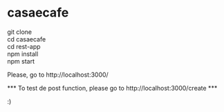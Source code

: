 # casaecafe
<p>
git clone <br>
cd casaecafe <br>
cd rest-app <br>
npm install <br>
npm start <br>
</p>
<p>
Please, go to http://localhost:3000/
</p>

<p> *** To test de post function, please go to http://localhost:3000/create ***  </p>
<p> :) </p>

